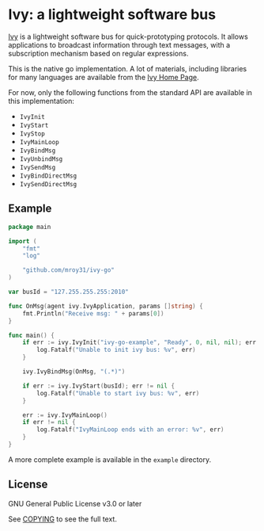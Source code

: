 
Ivy: a lightweight software bus
===============================

[Ivy](http://www.eei.cena.fr/products/ivy/) is a lightweight
software bus for quick-prototyping protocols. It allows
applications to broadcast information through text messages, with
a subscription mechanism based on regular expressions.

This is the native go implementation.  A lot of materials, including
libraries for many languages are available from the [Ivy Home
Page](http://www.eei.cena.fr/products/ivy/).

For now, only the following functions from the standard API are available
in this implementation:

- `IvyInit`
- `IvyStart`
- `IvyStop`
- `IvyMainLoop`
- `IvyBindMsg`
- `IvyUnbindMsg`
- `IvySendMsg`
- `IvyBindDirectMsg`
- `IvySendDirectMsg`

Example
-------

```go
package main

import (
    "fmt"
    "log"

    "github.com/mroy31/ivy-go"
)

var busId = "127.255.255.255:2010"

func OnMsg(agent ivy.IvyApplication, params []string) {
    fmt.Println("Receive msg: " + params[0])
}

func main() {
    if err := ivy.IvyInit("ivy-go-example", "Ready", 0, nil, nil); err != nil {
        log.Fatalf("Unable to init ivy bus: %v", err)
    }

    ivy.IvyBindMsg(OnMsg, "(.*)")

    if err := ivy.IvyStart(busId); err != nil {
        log.Fatalf("Unable to start ivy bus: %v", err)
    }

    err := ivy.IvyMainLoop()
    if err != nil {
        log.Fatalf("IvyMainLoop ends with an error: %v", err)
    }
}
```

A more complete example is available in the `example` directory.

License
-------

GNU General Public License v3.0 or later

See [COPYING](COPYING) to see the full text.
